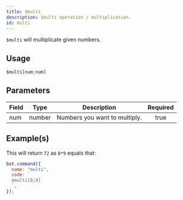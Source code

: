 ```yaml
---
title: $multi
description: $multi operation / multiplication.
id: multi
---
```


`$multi` will multiplicate given numbers.

## Usage

```php
$multi[num;num]
```

## Parameters

| Field | Type   | Description                   | Required |
| ----- | ------ | ----------------------------- | :------: |
| num   | number | Numbers you want to multiply. |   true   |

## Example(s)

This will return `72` as `8*9` equals that:

```javascript
bot.command({
  name: "multi",
  code: `
  $multi[8;9]
  `,
});
```

